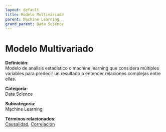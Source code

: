 ```yaml
---
layout: default
title: Modelo Multivariado
parent: Machine Learning
grand_parent: Data Science
---
```


# Modelo Multivariado

**Definición:**  
Modelo de análisis estadístico o machine learning que considera múltiples variables para predecir un resultado o entender relaciones complejas entre ellas.

**Categoría:**  
Data Science  

**Subcategoría:**  
Machine Learning

**Términos relacionados:**  
[Causalidad](https://maleniski.github.io/diccionario-angl-tec-mx/docs/data-science/machine-learning/causalidad.html), [Correlación](https://maleniski.github.io/diccionario-angl-tec-mx/docs/data-science/machine-learning/correlacin.html)
